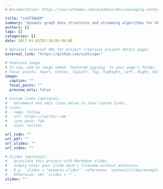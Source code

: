 ```yaml
---
# Documentation: https://sourcethemes.com/academic/docs/managing-content/

title: "cuSTINGER"
summary: "dynamic graph data structures and streaming algorithms for GPU"
authors: []
tags: []
categories: []
date: 2017-01-01T07:28:09-04:00

# Optional external URL for project (replaces project detail page).
external_link: "https://github.com/cuStinger"

# Featured image
# To use, add an image named `featured.jpg/png` to your page's folder.
# Focal points: Smart, Center, TopLeft, Top, TopRight, Left, Right, BottomLeft, Bottom, BottomRight.
image:
  caption: ""
  focal_point: ""
  preview_only: false

# Custom links (optional).
#   Uncomment and edit lines below to show custom links.
# links:
# - name: Follow
#   url: https://twitter.com
#   icon_pack: fab
#   icon: twitter

url_code: ""
url_pdf: ""
url_slides: ""
url_video: ""

# Slides (optional).
#   Associate this project with Markdown slides.
#   Simply enter your slide deck's filename without extension.
#   E.g. `slides = "example-slides"` references `content/slides/example-slides.md`.
#   Otherwise, set `slides = ""`.
slides: ""
---
```


